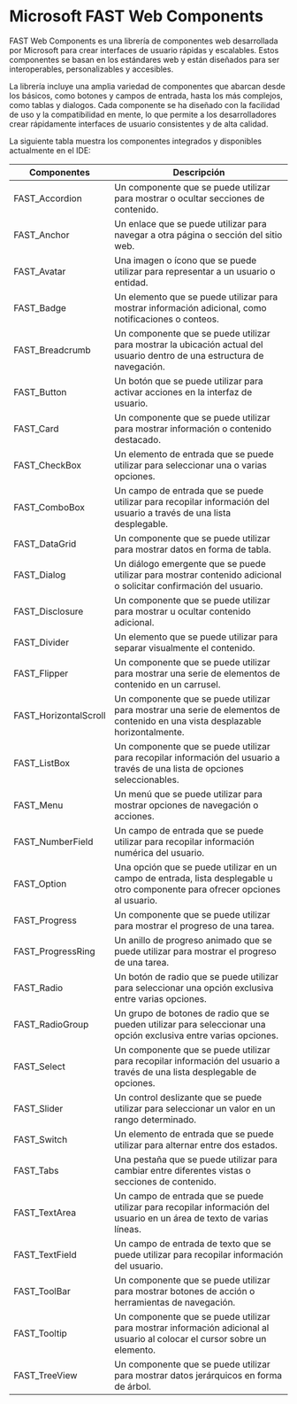 # Microsoft FAST Web Components

FAST Web Components es una librería de componentes web desarrollada por Microsoft para crear interfaces de usuario rápidas y escalables. Estos componentes se basan en los estándares web y están diseñados para ser interoperables, personalizables y accesibles.

La librería incluye una amplia variedad de componentes que abarcan desde los básicos, como botones y campos de entrada, hasta los más complejos, como tablas y dialogos. Cada componente se ha diseñado con la facilidad de uso y la compatibilidad en mente, lo que permite a los desarrolladores crear rápidamente interfaces de usuario consistentes y de alta calidad.

La siguiente tabla muestra los componentes integrados y disponibles actualmente en el IDE:

| Componentes            | Descripción                                                                                                                    |
| ---------------------- | ------------------------------------------------------------------------------------------------------------------------------ |
| FAST\_Accordion        | Un componente que se puede utilizar para mostrar o ocultar secciones de contenido.                                             |
| FAST\_Anchor           | Un enlace que se puede utilizar para navegar a otra página o sección del sitio web.                                            |
| FAST\_Avatar           | Una imagen o ícono que se puede utilizar para representar a un usuario o entidad.                                              |
| FAST\_Badge            | Un elemento que se puede utilizar para mostrar información adicional, como notificaciones o conteos.                           |
| FAST\_Breadcrumb       | Un componente que se puede utilizar para mostrar la ubicación actual del usuario dentro de una estructura de navegación.       |
| FAST\_Button           | Un botón que se puede utilizar para activar acciones en la interfaz de usuario.                                                |
| FAST\_Card             | Un componente que se puede utilizar para mostrar información o contenido destacado.                                            |
| FAST\_CheckBox         | Un elemento de entrada que se puede utilizar para seleccionar una o varias opciones.                                           |
| FAST\_ComboBox         | Un campo de entrada que se puede utilizar para recopilar información del usuario a través de una lista desplegable.            |
| FAST\_DataGrid         | Un componente que se puede utilizar para mostrar datos en forma de tabla.                                                      |
| FAST\_Dialog           | Un diálogo emergente que se puede utilizar para mostrar contenido adicional o solicitar confirmación del usuario.              |
| FAST\_Disclosure       | Un componente que se puede utilizar para mostrar u ocultar contenido adicional.                                                |
| FAST\_Divider          | Un elemento que se puede utilizar para separar visualmente el contenido.                                                       |
| FAST\_Flipper          | Un componente que se puede utilizar para mostrar una serie de elementos de contenido en un carrusel.                           |
| FAST\_HorizontalScroll | Un componente que se puede utilizar para mostrar una serie de elementos de contenido en una vista desplazable horizontalmente. |
| FAST\_ListBox          | Un componente que se puede utilizar para recopilar información del usuario a través de una lista de opciones seleccionables.   |
| FAST\_Menu             | Un menú que se puede utilizar para mostrar opciones de navegación o acciones.                                                  |
| FAST\_NumberField      | Un campo de entrada que se puede utilizar para recopilar información numérica del usuario.                                     |
| FAST\_Option           | Una opción que se puede utilizar en un campo de entrada, lista desplegable u otro componente para ofrecer opciones al usuario. |
| FAST\_Progress         | Un componente que se puede utilizar para mostrar el progreso de una tarea.                                                     |
| FAST\_ProgressRing     | Un anillo de progreso animado que se puede utilizar para mostrar el progreso de una tarea.                                     |
| FAST\_Radio            | Un botón de radio que se puede utilizar para seleccionar una opción exclusiva entre varias opciones.                           |
| FAST\_RadioGroup       | Un grupo de botones de radio que se pueden utilizar para seleccionar una opción exclusiva entre varias opciones.               |
| FAST\_Select           | Un componente que se puede utilizar para recopilar información del usuario a través de una lista desplegable de opciones.      |
| FAST\_Slider           | Un control deslizante que se puede utilizar para seleccionar un valor en un rango determinado.                                 |
| FAST\_Switch           | Un elemento de entrada que se puede utilizar para alternar entre dos estados.                                                  |
| FAST\_Tabs             | Una pestaña que se puede utilizar para cambiar entre diferentes vistas o secciones de contenido.                               |
| FAST\_TextArea         | Un campo de entrada que se puede utilizar para recopilar información del usuario en un área de texto de varias líneas.         |
| FAST\_TextField        | Un campo de entrada de texto que se puede utilizar para recopilar información del usuario.                                     |
| FAST\_ToolBar          | Un componente que se puede utilizar para mostrar botones de acción o herramientas de navegación.                               |
| FAST\_Tooltip          | Un componente que se puede utilizar para mostrar información adicional al usuario al colocar el cursor sobre un elemento.      |
| FAST\_TreeView         | Un componente que se puede utilizar para mostrar datos jerárquicos en forma de árbol.                                          |
